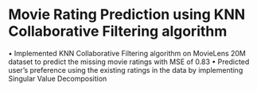 # Movie Rating Prediction using KNN Collaborative Filtering algorithm	

•	Implemented KNN Collaborative Filtering algorithm on MovieLens 20M dataset to predict the missing movie ratings with MSE of 0.83 
•	Predicted user’s preference using the existing ratings in the data by implementing Singular Value Decomposition
